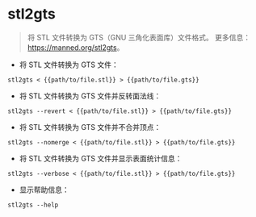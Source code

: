 # stl2gts

> 将 STL 文件转换为 GTS（GNU 三角化表面库）文件格式。
> 更多信息：<https://manned.org/stl2gts>。

- 将 STL 文件转换为 GTS 文件：

`stl2gts < {{path/to/file.stl}} > {{path/to/file.gts}}`

- 将 STL 文件转换为 GTS 文件并反转面法线：

`stl2gts --revert < {{path/to/file.stl}} > {{path/to/file.gts}}`

- 将 STL 文件转换为 GTS 文件并不合并顶点：

`stl2gts --nomerge < {{path/to/file.stl}} > {{path/to/file.gts}}`

- 将 STL 文件转换为 GTS 文件并显示表面统计信息：

`stl2gts --verbose < {{path/to/file.stl}} > {{path/to/file.gts}}`

- 显示帮助信息：

`stl2gts --help`